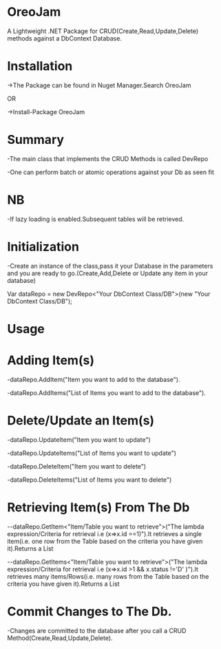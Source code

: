 # OreoJam
A Lightweight .NET Package for CRUD(Create,Read,Update,Delete) methods against a DbContext Database.

# Installation
->The Package can be found in Nuget Manager.Search OreoJam

OR

->Install-Package OreoJam

# Summary
-The main class that implements the CRUD Methods is called DevRepo

-One can perform batch or atomic operations against your Db as seen fit


# NB
-If lazy loading is enabled.Subsequent tables will be retrieved.

# Initialization
-Create an instance of the class,pass it your Database in the parameters and you are ready to go.(Create,Add,Delete or Update any item in your database)

Var dataRepo = new DevRepo<"Your DbContext Class/DB">(new "Your DbContext Class/DB");

# Usage
# Adding Item(s)
-dataRepo.AddItem("Item you want to add to the database").

-dataRepo.AddItems("List of Items you want to add to the database").

# Delete/Update an Item(s)
-dataRepo.UpdateItem("Item you want to update")

-dataRepo.UpdateItems("List of Items you want to update")

-dataRepo.DeleteItem("Item you want to delete")

-dataRepo.DeleteItems("List of Items you want to delete")


# Retrieving Item(s) From The Db
--dataRepo.GetItem<"Item/Table you want to retrieve">("The lambda expression/Criteria for retrieval i.e (x=>x.id ==1)").It retrieves a single item(i.e. one row from the Table based on the criteria you have given it).Returns a List

--dataRepo.GetItems<"Item/Table you want to retrieve">("The lambda expression/Criteria for retrieval i.e (x=>x.id >1 && x.status !='D' )").It retrieves many items/Rows(i.e. many rows from the Table based on the criteria you have given it).Returns a List


# Commit Changes to The Db.

-Changes are committed to the database after you call a CRUD Method(Create,Read,Update,Delete).



